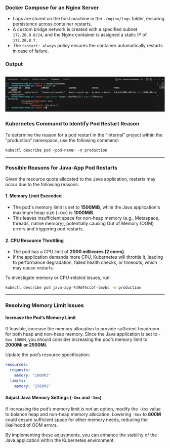 ### **Docker Compose for an Nginx Server**

- Logs are stored on the host machine in the `./nginx/logs` folder, ensuring persistence across container restarts.
- A custom bridge network is created with a specified subnet `172.20.8.0/24`, and the Nginx container is assigned a static IP of `172.20.8.7`.
- The `restart: always` policy ensures the container automatically restarts in case of failure.

### **Output**
![Screenshot](https://github.com/neehadumar/DevOpsCaseStudy/blob/main/docker-kubernetes/Screenshot%202025-03-23%20at%2019.46.20.png)
---

### **Kubernetes Command to Identify Pod Restart Reason**
To determine the reason for a pod restart in the "internal" project within the "production" namespace, use the following command:

```sh
kubectl describe pod <pod-name> -n production
```

---

### **Possible Reasons for Java-App Pod Restarts**
Given the resource quota allocated to the Java application, restarts may occur due to the following reasons:

#### **1. Memory Limit Exceeded**
- The pod's memory limit is set to **1500MiB**, while the Java application's maximum heap size (`-Xmx`) is **1000MiB**.
- This leaves insufficient space for non-heap memory (e.g., Metaspace, threads, native memory), potentially causing Out of Memory (OOM) errors and triggering pod restarts.

#### **2. CPU Resource Throttling**
- The pod has a CPU limit of **2000 millicores (2 cores)**.
- If the application demands more CPU, Kubernetes will throttle it, leading to performance degradation, failed health checks, or timeouts, which may cause restarts.

To investigate memory or CPU-related issues, run:

```sh
kubectl describe pod java-app-7d9d44ccbf-lmvbc -n production
```

---

### **Resolving Memory Limit Issues**

#### **Increase the Pod’s Memory Limit**
If feasible, increase the memory allocation to provide sufficient headroom for both heap and non-heap memory. Since the Java application is set to `-Xmx 1000M`, you should consider increasing the pod’s memory limit to **2000Mi or 2500Mi**.

Update the pod’s resource specification:

```yaml
resources:
  requests:
    memory: "1000Mi"
  limits:
    memory: "2500Mi"
```

#### **Adjust Java Memory Settings (`-Xmx` and `-Xms`)**
If increasing the pod’s memory limit is not an option, modify the `-Xmx` value to balance heap and non-heap memory allocation. Lowering `-Xmx` to **800M** could ensure sufficient space for other memory needs, reducing the likelihood of OOM errors.

By implementing these adjustments, you can enhance the stability of the Java application within the Kubernetes environment.

